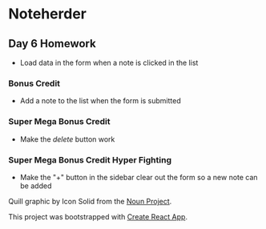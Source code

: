 # Noteherder

## Day 6 Homework

* Load data in the form when a note is clicked in the list

### Bonus Credit

* Add a note to the list when the form is submitted

### Super Mega Bonus Credit

* Make the _delete_ button work

### Super Mega Bonus Credit Hyper Fighting

* Make the "+" button in the sidebar clear out the form so a new note can be added


Quill graphic by Icon Solid from the [Noun Project](https://thenounproject.com/).

This project was bootstrapped with [Create React App](https://github.com/facebookincubator/create-react-app).